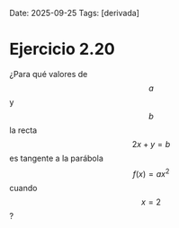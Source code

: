Date: 2025-09-25
Tags: [derivada]

# Ejercicio 2.20

 
¿Para qué valores de  $$ a$$   y  $$ b$$   la recta  $$ 2x+y=b$$   es tangente a la parábola  $$ f(x)=ax^2$$   cuando  $$ x=2$$  ?
